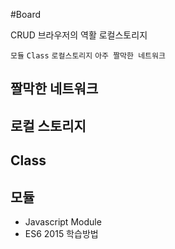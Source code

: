 #Board

CRUD
브라우저의 역활
로컬스토리지

`모듈`
`Class`
`로컬스토리지`
`아주 짤막한 네트워크`

## 짤막한 네트워크

## 로컬 스토리지

## Class

## 모듈

- Javascript Module
- ES6 2015
  학습방법
